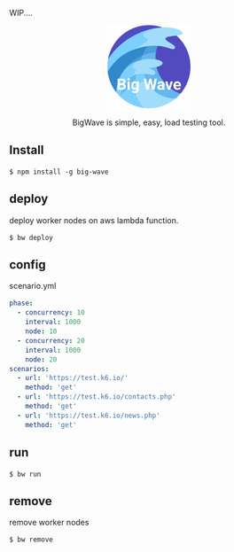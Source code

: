 WIP....

<p align="center">
  <img src="./assets/wave.png" width="150" alt="Chaos Mock Service Worker logo" />
</p>
<p align="center">BigWave is simple, easy, load testing tool.</p>

## Install

```
$ npm install -g big-wave
```

## deploy

deploy worker nodes on aws lambda function.

```
$ bw deploy
```

## config

scenario.yml

```yml
phase:
  - concurrency: 10
    interval: 1000
    node: 10
  - concurrency: 20
    interval: 1000
    node: 20
scenarios:
  - url: 'https://test.k6.io/'
    method: 'get'
  - url: 'https://test.k6.io/contacts.php'
    method: 'get'
  - url: 'https://test.k6.io/news.php'
    method: 'get'
```

## run

```
$ bw run
```

## remove

remove worker nodes

```
$ bw remove
```
